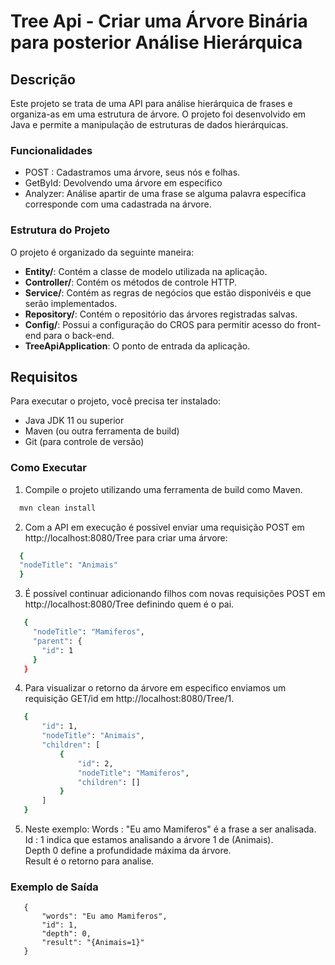 # Tree Api - Criar uma Árvore Binária para posterior Análise Hierárquica
## Descrição
Este projeto se trata de uma API para análise hierárquica de frases e organiza-as em uma estrutura de árvore.
O projeto foi desenvolvido em Java e permite a manipulação de estruturas de dados hierárquicas.

### Funcionalidades
- POST : Cadastramos uma árvore, seus nós e folhas.
- GetById: Devolvendo uma árvore em especifico
- Analyzer: Análise apartir de uma frase se alguma palavra especifica corresponde com uma cadastrada na árvore.

### Estrutura do Projeto
O projeto é organizado da seguinte maneira:

- **Entity/**: Contém a classe de modelo utilizada na aplicação.
- **Controller/**: Contém os métodos de controle HTTP.
- **Service/**: Contém as regras de negócios que estão disponivéis e que serão implementados.
- **Repository/**: Contém o repositório das árvores registradas salvas.
- **Config/**: Possui a configuração do CROS para permitir acesso do front-end para o back-end.
- **TreeApiApplication**: O ponto de entrada da aplicação.

## Requisitos

Para executar o projeto, você precisa ter instalado:

- Java JDK 11 ou superior
- Maven (ou outra ferramenta de build)
- Git (para controle de versão)

### Como Executar

1. Compile o projeto utilizando uma ferramenta de build como Maven.
 ```bash
   mvn clean install
   ```
2. Com a API em execução é possivel enviar uma requisição POST em http://localhost:8080/Tree para criar uma árvore:

```bash
  {
  "nodeTitle": "Animais"
  }
```
3.  É possível continuar adicionando filhos com novas requisições POST em http://localhost:8080/Tree definindo quem é o pai.

```bash
   {
     "nodeTitle": "Mamiferos",
     "parent": {
       "id": 1
     }
   }
```
4. Para visualizar o retorno da árvore em especifico enviamos um requisição GET/id em http://localhost:8080/Tree/1.
```bash
   {
       "id": 1,
       "nodeTitle": "Animais",
       "children": [
           {
               "id": 2,
               "nodeTitle": "Mamiferos",
               "children": []
           }
       ]
   }
```
5. Neste exemplo:
Words : "Eu amo Mamiferos" é a frase a ser analisada.<br/>
Id : 1 indica que estamos analisando a árvore 1 de (Animais).<br/>
Depth 0 define a profundidade máxima da árvore.<br/>
Result é o retorno para analise.


### Exemplo de Saída
```
   {
       "words": "Eu amo Mamiferos",
       "id": 1,
       "depth": 0,
       "result": "{Animais=1}"
   }
```




